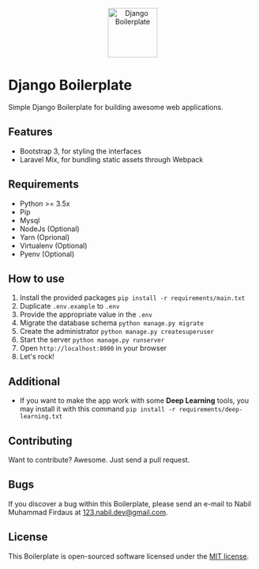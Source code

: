 <p align="center"><img src="https://www.djangoproject.com/s/img/logos/django-logo-positive.png" width="100px" alt="Django Boilerplate"></p>

# Django Boilerplate

Simple Django Boilerplate for building awesome web applications.

## Features

- Bootstrap 3, for styling the interfaces
- Laravel Mix, for bundling static assets through Webpack

## Requirements

- Python >= 3.5x
- Pip
- Mysql
- NodeJs (Optional)
- Yarn (Oprional)
- Virtualenv (Optional)
- Pyenv (Optional)

## How to use

1. Install the provided packages `pip install -r requirements/main.txt`
2. Duplicate `.env.example` to `.env`
3. Provide the appropriate value in the `.env`
4. Migrate the database schema `python manage.py migrate`
5. Create the administrator `python manage.py createsuperuser`
6. Start the server `python manage.py runserver`
7. Open `http://localhost:8000` in your browser
8. Let's rock!

## Additional

- If you want to make the app work with some **Deep Learning** tools, you may install it with this command `pip install -r requirements/deep-learning.txt`

## Contributing

Want to contribute? Awesome. Just send a pull request.

## Bugs

If you discover a bug within this Boilerplate, please send an e-mail to Nabil Muhammad Firdaus at 123.nabil.dev@gmail.com.

## License

This Boilerplate is open-sourced software licensed under the [MIT license](http://opensource.org/licenses/MIT).
